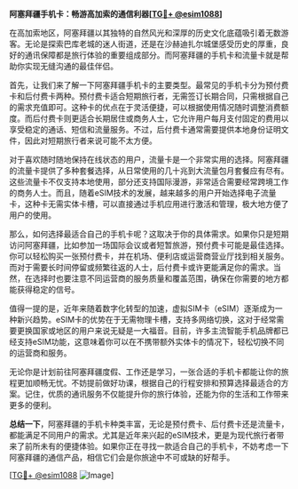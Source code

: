 **阿塞拜疆手机卡：畅游高加索的通信利器[[TG💪+ @esim1088](https://t.me/s/esim1088)]**

在高加索地区，阿塞拜疆以其独特的自然风光和深厚的历史文化底蕴吸引着无数游客。无论是探索巴库老城的迷人街道，还是在沙赫迪扎尔城堡感受历史的厚重，良好的通讯保障都是旅行体验的重要组成部分。而阿塞拜疆的手机卡和流量卡就是帮助你实现无缝沟通的最佳伴侣。

首先，让我们来了解一下阿塞拜疆手机卡的主要类型。最常见的手机卡分为预付费卡和后付费卡两种。预付费卡适合短期旅行者，无需签订长期合同，只需根据自己的需求充值即可。这种卡的优点在于灵活便捷，可以根据使用情况随时调整消费额度。而后付费卡则更适合长期居住或商务人士，它允许用户每月支付固定的费用以享受稳定的通话、短信和流量服务。不过，后付费卡通常需要提供本地身份证明文件，因此对短期旅行者来说可能不太方便。

对于喜欢随时随地保持在线状态的用户，流量卡是一个非常实用的选择。阿塞拜疆的流量卡提供了多种套餐选择，从日常使用的几十兆到大流量包月套餐应有尽有。这些流量卡不仅支持本地使用，部分还支持国际漫游，非常适合需要经常跨境工作的商务人士。而且，随着eSIM技术的发展，越来越多的用户开始选择电子流量卡，这种卡无需实体卡槽，可以直接通过手机应用进行激活和管理，极大地方便了用户的使用。

那么，如何选择最适合自己的手机卡呢？这取决于你的具体需求。如果你只是短期访问阿塞拜疆，比如参加一场国际会议或者短暂旅游，预付费卡可能是最佳选择。你可以轻松购买一张预付费卡，并在机场、便利店或运营商营业厅找到相关服务。而对于需要长时间停留或频繁往返的人士，后付费卡或许更能满足你的需求。当然，在选择时也要注意不同运营商的服务质量和覆盖范围，确保在你需要的地方都能获得稳定的信号。

值得一提的是，近年来随着数字化转型的加速，虚拟SIM卡（eSIM）逐渐成为一种新兴趋势。eSIM卡的优势在于无需物理卡槽，支持多网络切换，这对于经常需要更换国家或地区的用户来说无疑是一大福音。目前，许多主流智能手机品牌都已经支持eSIM功能，这意味着你可以在不携带额外实体卡的情况下，轻松切换不同的运营商和服务。

无论你是计划前往阿塞拜疆度假、工作还是学习，一张合适的手机卡都能让你的旅程更加顺畅无忧。不妨提前做好功课，根据自己的行程安排和预算选择最适合的方案。记住，优质的通讯服务不仅能提升你的旅行体验，还能为你的生活和工作带来更多的便利。

**总结一下**，阿塞拜疆的手机卡种类丰富，无论是预付费卡、后付费卡还是流量卡，都能满足不同用户的需求。尤其是近年来兴起的eSIM技术，更是为现代旅行者带来了前所未有的便捷体验。如果你正在寻找一款适合自己的手机卡，不妨考虑一下阿塞拜疆的通信产品，相信它们会是你旅途中不可或缺的好帮手。

[[TG💪+ @esim1088](https://t.me/s/esim1088) ![Image](https://i.postimg.cc/4NQfJmqS/Snipaste-2025-05-13-00-14-12.png)]